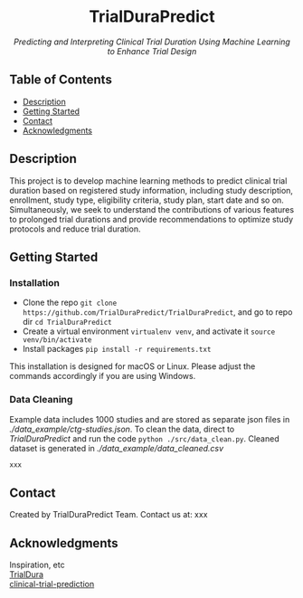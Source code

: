 <h1 align="center">TrialDuraPredict</h1>
<p align="center"><i>Predicting and Interpreting Clinical Trial Duration Using Machine Learning to Enhance Trial Design</i></p>

## Table of Contents
- [Description](#description)
- [Getting Started](#getting-started)
- [Contact](#contact)
- [Acknowledgments](#acknowledgments)

## Description
This project is to develop machine learning methods to predict clinical trial duration based on registered study information, including study description, enrollment, study type, eligibility criteria, study plan, start date and so on. Simultaneously, we seek to understand the contributions of various features to prolonged trial durations and provide recommendations to optimize study protocols and reduce trial duration.

## Getting Started
### Installation
- Clone the repo `git clone https://github.com/TrialDuraPredict/TrialDuraPredict`, and go to repo dir `cd TrialDuraPredict`
- Create a virtual environment `virtualenv venv`, and activate it `source venv/bin/activate`
- Install packages `pip install -r requirements.txt`

This installation is designed for macOS or Linux. Please adjust the commands accordingly if you are using Windows.

### Data Cleaning
Example data includes 1000 studies and are stored as separate json files in *./data_example/ctg-studies.json*. To clean the data, direct to *TrialDuraPredict* and run the code `python ./src/data_clean.py`. Cleaned dataset is generated in *./data_example/data_cleaned.csv*


```bash
xxx
```

## Contact
Created by TrialDuraPredict Team. Contact us at: xxx

## Acknowledgments
Inspiration, etc\
[TrialDura](https://arxiv.org/pdf/2404.13235)\
[clinical-trial-prediction](https://github.com/lenlan/clinical-trial-prediction/tree/main)
